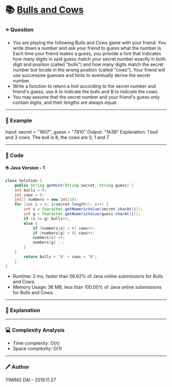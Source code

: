 # :books: [Bulls and Cows](https://leetcode.com/problems/bulls-and-cows/)

### :star: Question

- You are playing the following Bulls and Cows game with your friend: You write down a number and ask your friend to guess what the number is. Each time your friend makes a guess, you provide a hint that indicates how many digits in said guess match your secret number exactly in both digit and position (called "bulls") and how many digits match the secret number but locate in the wrong position (called "cows"). Your friend will use successive guesses and hints to eventually derive the secret number.
- Write a function to return a hint according to the secret number and friend's guess, use A to indicate the bulls and B to indicate the cows.
- You may assume that the secret number and your friend's guess only contain digits, and their lengths are always equal.

--- 

### :car: Example

Input: secret = "1807", guess = "7810"
Output: "1A3B"
Explanation: 1 bull and 3 cows. The bull is 8, the cows are 0, 1 and 7.

---

### :hammer: Code

#### :coffee: Java Version - 1

```java
class Solution {
    public String getHint(String secret, String guess) {
    int bulls = 0;
    int cows = 0;
    int[] numbers = new int[10];
    for (int i = 0; i<secret.length(); i++) {
        int s = Character.getNumericValue(secret.charAt(i));
        int g = Character.getNumericValue(guess.charAt(i));
        if (s == g) bulls++;
        else {
            if (numbers[s] < 0) cows++;
            if (numbers[g] > 0) cows++;
            numbers[s] ++;
            numbers[g] --;
        }
    }
        return bulls + "A" + cows + "B";
    }
}
```

- Runtime: 2 ms, faster than 56.62% of Java online submissions for Bulls and Cows.
- Memory Usage: 36 MB, less than 100.00% of Java online submissions for Bulls and Cows.

---

### :pencil: Explanation



---

### :computer: Complexity Analysis

- Time complexity: O(n)
- Space complexity: O(1)

---

### :pen: Author

YIMING DAI - 2019.11.27
